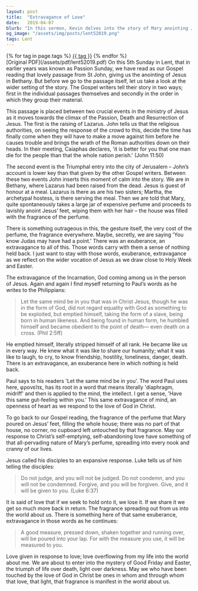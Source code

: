 ```yaml
---
layout: post
title:  "Extravagance of Love"
date:   2019-04-07
blurb: "In this sermon, Kevin delves into the story of Mary anointing Jesus' feet with expensive perfume, a moment of calm amidst the tumultuous events leading up to Jesus' crucifixion. He explores the themes of exuberance and extravagance, drawing parallels with the Incarnation and the self-emptying, self-abandoning love of Christ. He encourages listeners to respond to Christ's love with the same extravagance, allowing it to permeate every aspect of their lives."
og_image: "/assets/img/posts/lent52019.png"
tags: Lent
---    
```

<div class="tag-pills">
    {% for tag in page.tags %}
    <a href="{{ site.baseurl }}/tag/{{ tag | slugify }}" class="tag-pill">{{ tag }}</a>
    {% endfor %}
</div>
[Original PDF](/assets/pdf/lent52019.pdf)
On this 5th Sunday in Lent, that in earlier years was known as Passion Sunday, we have read as our Gospel reading that lovely passage from St John, giving us the anointing of Jesus in Bethany. But before we go to the passage itself, let us take a look at the wider setting of the story. The Gospel writers tell their story in two ways; first in the individual passages themselves and secondly in the order in which they group their material.

This passage is placed between two crucial events in the ministry of Jesus as it moves towards the climax of the Passion, Death and Resurrection of Jesus. The first is the raising of Lazarus. John tells us that the religious authorities, on seeing the response of the crowd to this, decide the time has finally come when they will have to make a move against him before he causes trouble and brings the wrath of the Roman authorities down on their heads. In their meeting, Caiaphas declares, 'it is better for you that one man die for the people than that the whole nation perish.' (John 11:50)

The second event is the Triumphal entry into the city of Jerusalem – John’s account is lower key than that given by the other Gospel writers. Between these two events John inserts this moment of calm into the story. We are in Bethany, where Lazarus had been raised from the dead. Jesus is guest of honour at a meal. Lazarus is there as are his two sisters; Martha, the archetypal hostess, is there serving the meal. Then we are told that Mary, quite spontaneously takes a large jar of expensive perfume and proceeds to lavishly anoint Jesus’ feet, wiping them with her hair – the house was filled with the fragrance of the perfume.

There is something outrageous in this, the gesture itself, the very cost of the perfume, the fragrance everywhere. Maybe, secretly, we are saying 'You know Judas may have had a point.' There was an exuberance, an extravagance to all of this. Those words carry with them a sense of nothing held back. I just want to stay with those words, exuberance, extravagance as we reflect on the wider vocation of Jesus as we draw close to Holy Week and Easter.

The extravagance of the Incarnation, God coming among us in the person of Jesus. Again and again I find myself returning to Paul’s words as he writes to the Philippians:

> Let the same mind be in you that was in Christ Jesus,
> though he was in the form of God,
> did not regard equality with God
> as something to be exploited,
> but emptied himself,
> taking the form of a slave,
> being born in human likeness.
> And being found in human form,
> he humbled himself
> and became obedient to the point of death—
> even death on a cross. (Phil 2:5ff)

He emptied himself, literally stripped himself of all rank. He became like us in every way. He knew what it was like to share our humanity; what it was like to laugh, to cry, to know friendship, hostility, loneliness, danger, death. There is an extravagance, an exuberance here in which nothing is held back.

Paul says to his readers 'Let the same mind be in you'. The word Paul uses here, φρονεῖτε, has its root in a word that means literally 'diaphragm, midriff' and then is applied to the mind, the intellect. I get a sense, 'Have this same gut-feeling within you.' This same extravagance of mind, an openness of heart as we respond to the love of God in Christ.

To go back to our Gospel reading, the fragrance of the perfume that Mary poured on Jesus’ feet, filling the whole house; there was no part of that house, no corner, no cupboard left untouched by that fragrance. May our response to Christ’s self-emptying, self-abandoning love have something of that all-pervading nature of Mary’s perfume, spreading into every nook and cranny of our lives.

Jesus called his disciples to an expansive response. Luke tells us of him telling the disciples:

> Do not judge, and you will not be judged. Do not condemn, and you will not be condemned. Forgive, and you will be forgiven. Give, and it will be given to you. (Luke 6:37)

It is said of love that if we seek to hold onto it, we lose it. If we share it we get so much more back in return. The fragrance spreading out from us into the world about us. There is something here of that same exuberance, extravagance in those words as he continues:

> A good measure, pressed down, shaken together and running over, will be poured into your lap. For with the measure you use, it will be measured to you.

Love given in response to love; love overflowing from my life into the world about me. We are about to enter into the mystery of Good Friday and Easter, the triumph of life over death, light over darkness. May we who have been touched by the love of God in Christ be ones in whom and through whom that love, that light, that fragrance is manifest in the world about us.
